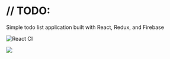 # // TODO:
Simple todo list application built with React, Redux, and Firebase

![React CI](https://github.com/tim-ings/todo/workflows/React%20CI/badge.svg?branch=master)

![](https://i.imgur.com/LeLqsVY.png)

